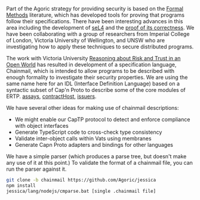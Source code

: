 Part of the Agoric strategy for providing security is based on the
[Formal Methods](https://agoric.com/papers/#formal-reasoning) literature, which has developed
tools for proving that programs follow their specifications. There have been interesting
advances in this area including the development of
[seL4](https://sel4.systems/Info/FAQ/proof.pml) and the
[proof of its correctness](https://sel4.systems/Info/FAQ/proof.pml). We have been collaborating
with a group of researchers from Imperial College of London, Victoria University of Wellington,
and UNSW who are investigating how to apply these techniques to secure distributed programs.

The work with Victoria University
[Reasoning about Risk and Trust in an Open World](https://ai.google/research/pubs/pub44272) has
resulted in development of a specification language, Chainmail, which is intended to allow
programs to be described with enough formality to investigate their security properties. We are
using the same name here for an IDL (Interface Definition Language) based on a syntactic subset
of Cap'n Proto to describe some of the core modules of
ERTP. [assays](https://github.com/Agoric/ERTP/blob/master/core/assays.chainmail),
[contractHost](https://github.com/Agoric/ERTP/blob/master/core/contractHost.chainmail),
[issuers](https://github.com/Agoric/ERTP/blob/master/core/issuers.chainmail).

We have several other ideas for making use of chainmail descriptions:

* We might enable our CapTP protocol to detect and enforce compliance with object interfaces
* Generate TypeScript code to cross-check type consistency
* Validate inter-object calls within Vats using membranes
* Generate Capn Proto adapters and bindings for other languages

We have a simple parser (which produces a parse tree, but doesn't make any use of it at this
point.) To validate the format of a chainmail file, you can run the parser against it.

```bash
git clone -b chainmail https://github.com/Agoric/jessica
npm install
jessica/lang/nodejs/cmparse.bat [single .chainmail file]
```




